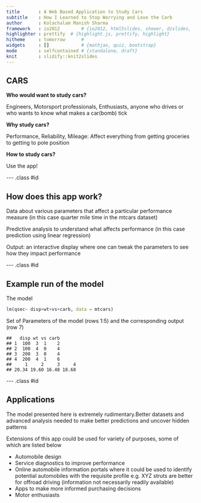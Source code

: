 ```yaml
---
title       : A Web Based Application to Study Cars
subtitle    : How I Learned to Stop Worrying and Love the Carb
author      : Kolachalam Manish Sharma
framework   : io2012        # {io2012, html5slides, shower, dzslides, ...}
highlighter : prettify  # {highlight.js, prettify, highlight}
hitheme     : tomorrow      # 
widgets     : []            # {mathjax, quiz, bootstrap}
mode        : selfcontained # {standalone, draft}
knit        : slidify::knit2slides
---
```


## CARS

**Who would want to study cars?**


Engineers, Motorsport professionals, Enthusiasts, anyone who drives or who wants to know what makes a car(bomb) tick

**Why study cars?**


Performance, Reliability, Mileage: Affect everything from getting groceries to getting to pole position


**How to study cars?**

Use the app!

--- .class #id 

## How does this app work?

Data about various parameters that affect a particular performance measure (in this case quarter mile time in the mtcars dataset)

Predictive analysis to understand what affects performance (in this case prediction using linear regression)

Output: an interactive display where one can tweak the parameters to see how they impact performance

--- .class #id 

## Example run of the model

The model


```r
lm(qsec~ disp+wt+vs+carb, data = mtcars)
```


Set of Parameters of the model (rows 1:5) and the corresponding output (row 7)


```
##   disp wt vs carb
## 1  100  3  1    2
## 2  100  4  0    4
## 3  200  3  0    4
## 4  200  4  1    6
##     1     2     3     4 
## 20.34 19.60 16.48 18.68
```


--- .class #id 

## Applications

The model presented here is extremely rudimentary.Better datasets and advanced analysis needed to make better predictions and uncover hidden patterns

Extensions of this app could be used for variety of purposes, some of which are listed below

* Automobile design
* Service diagnostics to improve performance
* Online automobile information portals where it could be used to identify potential automobiles with the requisite profile e.g. XYZ struts are better for offroad driving (information not necessarily readily available)
* Apps to make more informed purchasing decisions
* Motor enthusiasts






